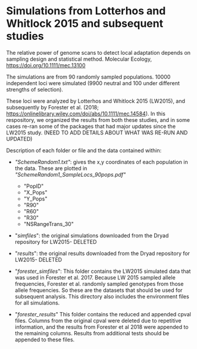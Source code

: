 # Simulations from Lotterhos and Whitlock 2015 and subsequent studies

The relative power of genome scans to detect local adaptation depends on sampling design and statistical method. Molecular Ecology, https://doi.org/10.1111/mec.13100

The simulations are from 90 randomly sampled populations. 10000 independent loci were simulated (9900 neutral and 100 under different strengths of selection).

These loci were analyzed by Lotterhos and Whitlock 2015 (LW2015), and subsequently by Forester et al. (2018; https://onlinelibrary.wiley.com/doi/abs/10.1111/mec.14584). In this respository, we organized the results from both these studies, and in some cases re-ran some of the packages that had major updates since the LW2015 study. (NEED TO ADD DETAILS ABOUT WHAT WAS RE-RUN AND UPDATED)

Description of each folder or file and the data contained within:

* *"SchemeRandom1.txt"*: gives the x,y coordinates of each population in the data. These are plotted in *"SchemeRandom1_SampleLocs_90pops.pdf"*
  * "PopID" 
  * "X_Pops" 
  * "Y_Pops" 
  * "R90" 
  * "R60" 
  * "R30" 
  * "NSRangeTrans_30"

* "*simfiles*": the original simulations downloaded from the Dryad repository for LW2015- DELETED

* "*results*": the original results downloaded from the Dryad repository for LW2015- DELETED

* "*forester_simfiles*": This folder contains the LW2015 simulated data that was used in Forester et al. 2017. Because LW 2015 sampled allele frequencies, Forester et al. randomly sampled genotypes from those allele frequencies. So these are the datasets that should be used for subsequent analysis. This directory also includes the environment files for all simulations.

* "*forester_results*" This folder contains the reduced and appended cpval files. Columns from the original cpval were deleted due to repetitive information, and the results from Forester et al 2018 were appended to the remaining columns. Results from additional tests should be appended to these files. 
